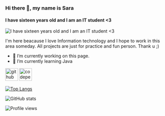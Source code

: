 ### Hi there 👋, my name is Sara
#### I have sixteen years old and I am an IT student <3
![I have sixteen years old and I am an IT student <3](https://raw.githubusercontent.com/mykolaharmash/git-jump/main/img/readme-banner.png)

I'm here beacause I love Information technology and I hope to work in this area someday. All projects are just for practice and fun person. Thank u ;) 

- 🔭 I’m currently working on this page. 
- 🌱 I’m currently learning Java 


[<img src='https://cdn.jsdelivr.net/npm/simple-icons@3.0.1/icons/github.svg' alt='github' height='40'>](https://github.com/saraferreira10)  [<img src='https://cdn.jsdelivr.net/npm/simple-icons@3.0.1/icons/codepen.svg' alt='codepen' height='40'>](https://codepen.io/sara_ferreira10)  

[![Top Langs](https://github-readme-stats.vercel.app/api/top-langs/?username=saraferreira10)](https://github.com/anuraghazra/github-readme-stats)

![GitHub stats](https://github-readme-stats.vercel.app/api?username=saraferreira10&show_icons=true)  

![Profile views](https://gpvc.arturio.dev/saraferreira10)  

<!--
**saraferreira10/saraferreira10** is a ✨ _special_ ✨ repository because its `README.md` (this file) appears on your GitHub profile.

Here are some ideas to get you started:

- 🔭 I’m currently working on ...
- 🌱 I’m currently learning ...
- 👯 I’m looking to collaborate on ...
- 🤔 I’m looking for help with ...
- 💬 Ask me about ...
- 📫 How to reach me: ...
- 😄 Pronouns: ...
- ⚡ Fun fact: ...
-->


